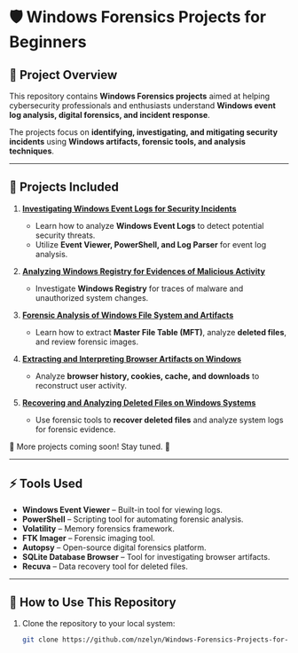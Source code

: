 # 🛡️ Windows Forensics Projects for Beginners  

## 📌 Project Overview  
This repository contains **Windows Forensics projects** aimed at helping cybersecurity professionals and enthusiasts understand **Windows event log analysis, digital forensics, and incident response**.  

The projects focus on **identifying, investigating, and mitigating security incidents** using **Windows artifacts, forensic tools, and analysis techniques**.

---

## **📂 Projects Included**
1. **[Investigating Windows Event Logs for Security Incidents](project-1-investigating-windows-event-logs-for-security-incidents.md)**  
   - Learn how to analyze **Windows Event Logs** to detect potential security threats.
   - Utilize **Event Viewer, PowerShell, and Log Parser** for event log analysis.

2. **[Analyzing Windows Registry for Evidences of Malicious Activity](project-2-Analyzing-Windows-registry-for-evidences.md)**  
   - Investigate **Windows Registry** for traces of malware and unauthorized system changes.

3. **[Forensic Analysis of Windows File System and Artifacts](project-3-Forensic-analysis-of-Windows-file-system-and-artifacts.md)**  
   - Learn how to extract **Master File Table (MFT)**, analyze **deleted files**, and review forensic images.

4. **[Extracting and Interpreting Browser Artifacts on Windows](project-4-extracting-and-interpreting-browser-artifacts-on-windows.md)**  
   - Analyze **browser history, cookies, cache, and downloads** to reconstruct user activity.

5. **[Recovering and Analyzing Deleted Files on Windows Systems](project-5-Recovering-and-Analyzing-Deleted-Files-on-Windows-Systems.md)**  
   - Use forensic tools to **recover deleted files** and analyze system logs for forensic evidence.

📌 More projects coming soon! Stay tuned. 🚀  

---

## **⚡ Tools Used**
- **Windows Event Viewer** – Built-in tool for viewing logs.
- **PowerShell** – Scripting tool for automating forensic analysis.
- **Volatility** – Memory forensics framework.
- **FTK Imager** – Forensic imaging tool.
- **Autopsy** – Open-source digital forensics platform.
- **SQLite Database Browser** – Tool for investigating browser artifacts.
- **Recuva** – Data recovery tool for deleted files.

---

## **🚀 How to Use This Repository**
1. Clone the repository to your local system:
   ```bash
   git clone https://github.com/nzelyn/Windows-Forensics-Projects-for-Beginners.git
